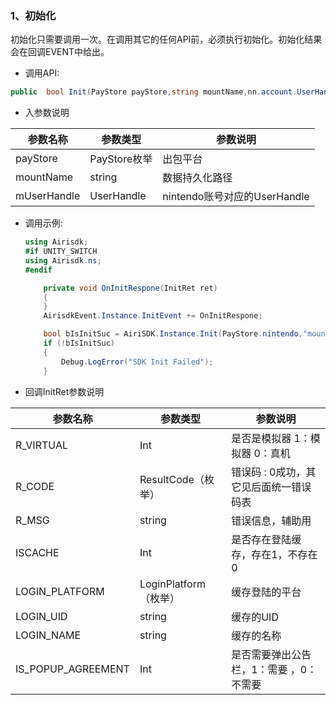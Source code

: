 
### 1、初始化

初始化只需要调用一次。在调用其它的任何API前，必须执行初始化。初始化结果会在回调EVENT中给出。

+ 调用API:		
 ```csharp
 public  bool Init(PayStore payStore,string mountName,nn.account.UserHandle mUserHandle);
 ```

+ 入参数说明

| 参数名称 | 参数类型 | 参数说明 |
| ------ | ------ | ------ |
| payStore | PayStore枚举 | 出包平台 |
| mountName | string | 数据持久化路径 |
| mUserHandle | UserHandle | nintendo账号对应的UserHandle |


+ 调用示例:
 
    ```csharp
    using Airisdk;
    #if UNITY_SWITCH
    using Airisdk.ns;
    #endif
    
        private void OnInitRespone(InitRet ret)
        {
        }
        AirisdkEvent.Instance.InitEvent += OnInitRespone;
    
        bool bIsInitSuc = AiriSDK.Instance.Init(PayStore.nintendo,"mountName",openedUserHandle);
        if (!bIsInitSuc)
        {
            Debug.LogError("SDK Init Failed");
        }
    
    ```


+ 回调InitRet参数说明

| 参数名称 | 参数类型 | 参数说明 |
| ------ | ------ | ------ |
| R_VIRTUAL | Int | 是否是模拟器 1：模拟器 0：真机 |
| R_CODE | ResultCode（枚举） | 错误码 : 0成功，其它见后面统一错误码表 |
| R_MSG | string | 错误信息，辅助用 |
| ISCACHE | Int | 是否存在登陆缓存，存在1，不存在0 |
| LOGIN_PLATFORM | LoginPlatform（枚举） | 缓存登陆的平台 |
| LOGIN_UID | string | 缓存的UID |
| LOGIN_NAME | string | 缓存的名称 |
| IS_POPUP_AGREEMENT | Int | 是否需要弹出公告栏，1：需要 ，0：不需要 |

